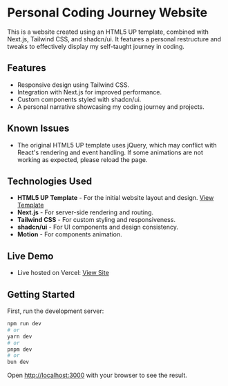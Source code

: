 # Personal Coding Journey Website

This is a website created using an HTML5 UP template, combined with Next.js, Tailwind CSS, and shadcn/ui. It features a personal restructure and tweaks to effectively display my self-taught journey in coding.

## Features

- Responsive design using Tailwind CSS.
- Integration with Next.js for improved performance.
- Custom components styled with shadcn/ui.
- A personal narrative showcasing my coding journey and projects.

## Known Issues

- The original HTML5 UP template uses jQuery, which may conflict with React's rendering and event handling. If some animations are not working as expected, please reload the page.

## Technologies Used

- **HTML5 UP Template** - For the initial website layout and design. [View Template](https://html5up.net/forty)
- **Next.js** - For server-side rendering and routing.
- **Tailwind CSS** - For custom styling and responsiveness.
- **shadcn/ui** - For UI components and design consistency.
- **Motion** - For components animation.

## Live Demo

- Live hosted on Vercel: [View Site](https://my-portfolio-sepia-two-14.vercel.app)

## Getting Started

First, run the development server:

```bash
npm run dev
# or
yarn dev
# or
pnpm dev
# or
bun dev
```

Open [http://localhost:3000](http://localhost:3000) with your browser to see the result.
